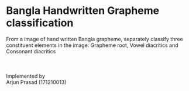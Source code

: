 # Bangla Handwritten Grapheme classification 

From a image of hand written Bangla grapheme, separately classify three constituent elements in the image: 
Grapheme root,
Vowel diacritics and
Consonant diacritics<br /> <br /> <br /> <br /> 
Implemented by<br />
Arjun Prasad (171210013)<br />
